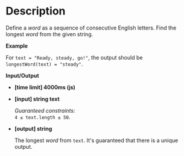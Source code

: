 # Description
Define a _word_ as a sequence of consecutive English letters. Find the longest _word_ from the given string.

**Example**

For `text = "Ready, steady, go!"`, the output should be  
`longestWord(text) = "steady"`.

**Input/Output**

*   **[time limit] 4000ms (js)**

*   **[input] string text**

    _Guaranteed constraints:_  
    `4 ≤ text.length ≤ 50`.

*   **[output] string**

    The longest _word_ from `text`. It's guaranteed that there is a unique output.